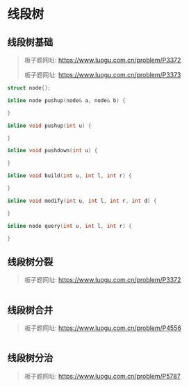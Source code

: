 # 线段树

## 线段树基础

> 板子题网址: https://www.luogu.com.cn/problem/P3372
>
> 板子题网址: https://www.luogu.com.cn/problem/P3373

```cpp
struct node{};

inline node pushup(node& a, node& b) {

}

inline void pushup(int u) {

}

inline void pushdown(int u) {

}

inline void build(int u, int l, int r) {

}

inline void modify(int u, int l, int r, int d) {

}

inline node query(int u, int l, int r) {

}
```

## 线段树分裂

> 板子题网址: https://www.luogu.com.cn/problem/P3372

```cpp

```

## 线段树合并

> 板子题网址: https://www.luogu.com.cn/problem/P4556

```cpp

```

## 线段树分治

> 板子题网址: https://www.luogu.com.cn/problem/P5787

```cpp

```
